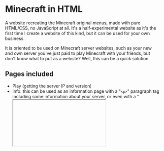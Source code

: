 # Minecraft in HTML
A website recreating the Minecraft original menus, made with pure HTML/CSS, no JavaScript at all. It's a half-experimental website as it's the first time I create a website of this kind, but it can be used for your own business.

It is oriented to be used on Minecraft server websites, such as your new and own server you've just paid to play Minecraft with your friends, but don't know what to put as a website? Well, this can be a quick solution.

## Pages included
- Play (getting the server IP and version)
- Info: this can be used as an information page with a "```<p>```" paragraph tag including some information about your server, or even with a "<iframe>" tag to show stats directly from websites that allow it like NameMC.
- Mods: include your servers' mod list and a button that downloads the whole package for new players.
- Discord/Social: this is just a page dedicated to your Discord server. Make a widget of it, get an invitation, and you are all done!
- About: here you can include some information of your server and the website version, though legal information like authors references may not be modified or removed.

There's another hiddden page that can also be used, the "Screenshots" one, here you can include some basic views of your server. It's hidden by default in the main menu with the comment tag (```<!-- -->```), remove them if you're using this page, otherwise it can't be accessed in any other way unless typing directly the URL, but players are not guessers lol.

## License
I didn't want to be strict with the license, it's subject to the terms of the MIT license. Honestly, I just want some credit in the website.
